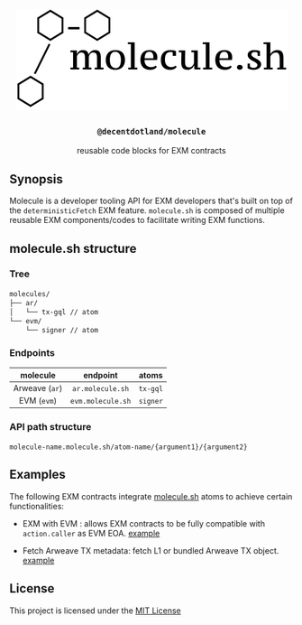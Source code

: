 <p align="center">
  <a href="https://decent.land">
    <img src="./img/molecule.svg" height="180">
  </a>
  <h3 align="center"><code>@decentdotland/molecule</code></h3>
  <p align="center">reusable code blocks for EXM contracts</p>
</p>


## Synopsis
Molecule is a developer tooling API for EXM developers that's built on top of the `deterministicFetch` EXM feature. `molecule.sh` is composed of multiple reusable EXM components/codes to facilitate writing EXM functions.

## molecule.sh structure

### Tree

```
molecules/
├── ar/
│   └── tx-gql // atom
└── evm/
    └── signer // atom
```
### Endpoints
| molecule  | endpoint | atoms
| :-------------: |:-------------:| :-------------:|
| Arweave (`ar`)   | `ar.molecule.sh`    | `tx-gql` |
| EVM (`evm`)      | `evm.molecule.sh`     | `signer`

### API path structure

`molecule-name.molecule.sh/atom-name/{argument1}/{argument2}`

## Examples
The following EXM contracts integrate [molecule.sh](http://molecule.sh) atoms to achieve certain functionalities:

- EXM with EVM : allows EXM contracts to be fully compatible with `action.caller` as EVM EOA. [example](./examples/evm-signing/wtf.md)

-  Fetch Arweave TX metadata: fetch L1 or bundled Arweave TX object. [example](./examples/l2-tx-content-type/wtf.md)

## License
This project is licensed under the [MIT License](./LICENSE)
